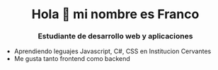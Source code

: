 <h1 align= "center">Hola 👋 mi nombre es Franco</h1>

<h3 align= "center"> Estudiante de desarrollo web y aplicaciones </h3>


- Aprendiendo leguajes Javascript, C#, CSS en Institucion Cervantes
- Me gusta tanto frontend como backend
  

